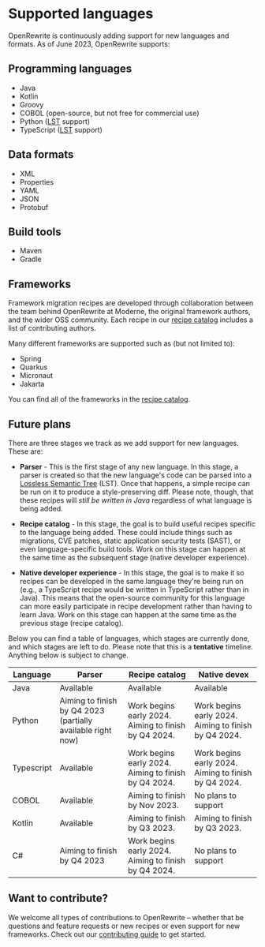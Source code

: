 # Supported languages

OpenRewrite is continuously adding support for new languages and formats. As of June 2023, OpenRewrite supports:

## Programming languages

* Java
* Kotlin
* Groovy
* COBOL (open-source, but not free for commercial use)
* Python ([LST](../concepts-and-explanations/lossless-semantic-trees.md) support)
* TypeScript ([LST](../concepts-and-explanations/lossless-semantic-trees.md) support)

## Data formats

* XML
* Properties
* YAML
* JSON
* Protobuf

## Build tools

* Maven
* Gradle

## Frameworks

Framework migration recipes are developed through collaboration between the team behind OpenRewrite at Moderne, the original framework authors, and the wider OSS community. Each recipe in our [recipe catalog](https://docs.openrewrite.org/recipes) includes a list of contributing authors.

Many different frameworks are supported such as (but not limited to):

* Spring
* Quarkus
* Micronaut
* Jakarta

You can find all of the frameworks in the [recipe catalog](https://docs.openrewrite.org/recipes).

## Future plans

There are three stages we track as we add support for new languages. These are:

* **Parser** - This is the first stage of any new language. In this stage, a parser is created so that the new language's code can be parsed into a [Lossless Semantic Tree](/concepts-and-explanations/lossless-semantic-trees.md) (LST). Once that happens, a simple recipe can be run on it to produce a style-preserving diff. Please note, though, that these recipes will _still be written in Java_ regardless of what language is being added.

* **Recipe catalog** - In this stage, the goal is to build useful recipes specific to the language being added. These could include things such as migrations, CVE patches, static application security tests (SAST), or even language-specific build tools. Work on this stage can happen at the same time as the subsequent stage (native developer experience).

* **Native developer experience** - In this stage, the goal is to make it so recipes can be developed in the same language they're being run on (e.g., a TypeScript recipe would be written in TypeScript rather than in Java). This means that the open-source community for this language can more easily participate in recipe development rather than having to learn Java. Work on this stage can happen at the same time as the previous stage (recipe catalog). 

Below you can find a table of languages, which stages are currently done, and which stages are left to do. Please note that this is a **tentative** timeline. Anything below is subject to change.

| **Language**                 | **Parser**                                                  | **Recipe catalog**     | **Native devex**                                                                   |
|------------------------------|-------------------------------------------------------------|------------------------|------------------------------------------------------------------------------------|
| Java                         | Available                                                   | Available                                            | Available                                            |
| Python                       | Aiming to finish by Q4 2023 (partially available right now) | Work begins early 2024. Aiming to finish by Q4 2024. | Work begins early 2024. Aiming to finish by Q4 2024. |
| Typescript                   | Available                                                   | Work begins early 2024. Aiming to finish by Q4 2024. | Work begins early 2024. Aiming to finish by Q4 2024. |
| COBOL                        | Available                                                   | Aiming to finish by Nov 2023.                        | No plans to support                                  |
| Kotlin                       | Available                                                   | Aiming to finish by Q3 2023.                         | Aiming to finish by Q3 2023.                         |
| C#                           | Aiming to finish by Q4 2023                                 | Work begins early 2024. Aiming to finish by Q4 2024. | No plans to support                                  |

## Want to contribute?

We welcome all types of contributions to OpenRewrite – whether that be questions and feature requests or new recipes or even support for new frameworks. Check out our [contributing guide](https://github.com/openrewrite/.github/blob/main/CONTRIBUTING.md) to get started.
